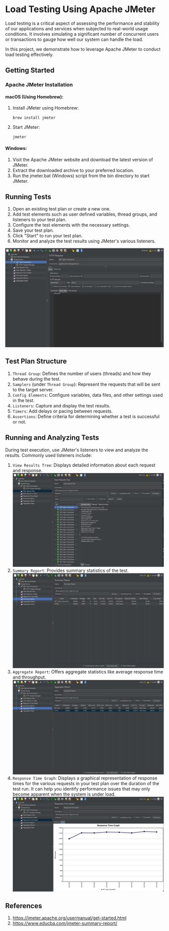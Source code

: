 # Load Testing Using Apache JMeter

Load testing is a critical aspect of assessing the performance and stability of our applications and services when subjected to real-world usage conditions. It involves simulating a significant number of concurrent users or transactions to gauge how well our system can handle the load.

In this project, we demonstrate how to leverage Apache JMeter to conduct load testing effectively.

## Getting Started

### Apache JMeter Installation

#### macOS (Using Homebrew):
1. Install JMeter using Homebrew:
    ```
    brew install jmeter
    ```
2. Start JMeter:
    ```
    jmeter
    ```

#### Windows:
1. Visit the Apache JMeter website and download the latest version of JMeter.
2. Extract the downloaded archive to your preferred location.
3. Run the jmeter.bat (Windows) script from the bin directory to start JMeter.

## Running Tests
1. Open an existing test plan or create a new one.
2. Add test elements such as user defined variables, thread groups, and listeners to your test plan.
3. Configure the test elements with the necessary settings.
4. Save your test plan.
5. Click "Start" to run your test plan.
6. Monitor and analyze the test results using JMeter's various listeners.

![JMeter Test Plan](image/jmeter-test-plan.png)

## Test Plan Structure
1. `Thread Group`: Defines the number of users (threads) and how they behave during the test.
2. `Samplers` (under `Thread Group`): Represent the requests that will be sent to the target server.
3. `Config Elements`: Configure variables, data files, and other settings used in the test.
4. `Listeners`: Capture and display the test results.
5. `Timers`: Add delays or pacing between requests.
6. `Assertions`: Define criteria for determining whether a test is successful or not.

## Running and Analyzing Tests
During test execution, use JMeter's listeners to view and analyze the results. Commonly used listeners include:

1. `View Results Tree`: Displays detailed information about each request and response.
   ![View Results Tree](image/view-results-tree.png)
2. `Summary Report`: Provides summary statistics of the test.
   ![Summary Report](image/summary-report.png)
3. `Aggregate Report`: Offers aggregate statistics like average response time and throughput.
   ![Aggregate Report](image/aggregate-report.png)
4. `Response Time Graph`: Displays a graphical representation of response times for the various requests in your test plan over the duration of the test run.  It can help you identify performance issues that may only become apparent when the system is under load.
   ![Response Time Graph](image/response-time-graph.png)

## References
1. https://jmeter.apache.org/usermanual/get-started.html
2. https://www.educba.com/jmeter-summary-report/